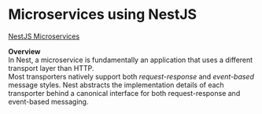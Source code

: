 #  Microservices using NestJS
[NestJS Microservices](https://docs.nestjs.com/microservices/basics)  

__Overview__  
In Nest, a microservice is fundamentally an application that uses a different transport layer than HTTP.  
Most transporters natively support both _request-response_ and _event-based_ message styles.
Nest abstracts the implementation details of each transporter behind a canonical interface for both request-response and event-based messaging.
